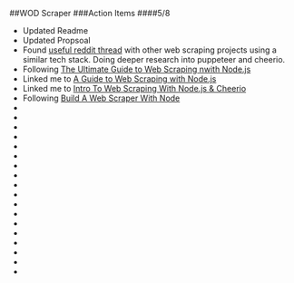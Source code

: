##WOD Scraper
###Action Items
####5/8

* Updated Readme
* Updated Propsoal
* Found [useful reddit thread](https://www.reddit.com/r/webdev/comments/9z2lw4/web_scraping_using_nodejs_and_cheerio/_) with other web scraping projects using a similar tech stack. Doing deeper research into puppeteer and cheerio.
* Following [The Ultimate Guide to Web Scraping nwith Node.js](https://www.freecodecamp.org/news/the-ultimate-guide-to-web-scraping-with-node-js-daa2027dcd3/)
* Linked me to [A Guide to Web Scraping with Node.js](https://www.youtube.com/watch?v=dXjKh66BR2U)
* Linked me to [Intro To Web Scraping With Node.js & Cheerio](https://www.youtube.com/watch?v=LoziivfAAjE) 
* Following [Build A Web Scraper With Node](https://pusher.com/tutorials/web-scraper-node)
* 
* 
* 
* 
* 
* 
* 
* 
* 
* 
* 
* 
* 
* 
* 
* 
* 
* 